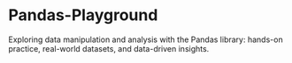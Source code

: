 # Pandas-Playground
Exploring data manipulation and analysis with the Pandas library: hands-on practice, real-world datasets, and data-driven insights.
